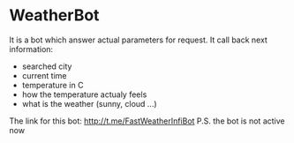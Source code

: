 # WeatherBot

It is a bot which answer actual parameters for request. 
It call back next information: 
 - searched city
 - current time
 - temperature in C
 - how the temperature actualy feels
 - what is the weather (sunny, cloud ...)
 
 The link for this bot: http://t.me/FastWeatherInfiBot
 P.S. the bot is not active now
 
